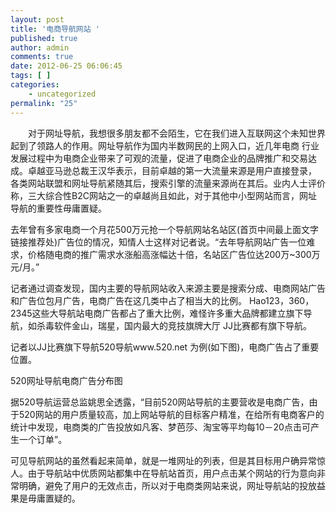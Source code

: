 ```yaml
---
layout: post
title: '电商导航网站 '
published: true
author: admin
comments: true
date: 2012-06-25 06:06:45
tags: [ ]
categories:
    - uncategorized
permalink: "25"
---
```

　　对于网址导航，我想很多朋友都不会陌生，它在我们进入互联网这个未知世界起到了领路人的作用。网址导航作为国内半数网民的上网入口，近几年电商 行业发展过程中为电商企业带来了可观的流量，促进了电商企业的品牌推广和交易达成。卓越亚马逊总裁王汉华表示，目前卓越的第一大流量来源是用户直接登录， 各类网站联盟和网址导航紧随其后，搜索引擎的流量来源尚在其后。业内人士评价称，三大综合性B2C网站之一的卓越尚且如此，对于其他中小型网站而言，网址 导航的重要性毋庸置疑。

去年曾有多家电商一个月花500万元抢一个导航网站名站区(首页中间最上面文字链接推荐处)广告位的情况，知情人士这样对记者说。“去年导航网站广告一位难求，价格随电商的推广需求水涨船高涨幅达十倍，名站区广告位达200万~300万元/月。”

记者通过调查发现，国内主要的导航网站收入来源主要是搜索分成、电商网站广告和广告位包月广告，电商广告在这几类中占了相当大的比例。 Hao123，360，2345这些大导航站电商广告都占了重大比例，难怪许多重大品牌都建立旗下导航，如杀毒软件金山，瑞星，国内最大的竞技旗牌大厅 JJ比赛都有旗下导航。

记者以JJ比赛旗下导航520导航www.520.net 为例(如下图)，电商广告占了重要位置。


  520网址导航电商广告分布图


据520导航运营总监姚思全透露，“目前520网站导航的主要营收是电商广告，由于520网站的用户质量较高，加上网站导航的目标客户精准，在给所有电商客户的统计中发现，电商类的广告投放如凡客、梦芭莎、淘宝等平均每10－20点击可产生一个订单”。

可见导航网站的虽然看起来简单，就是一堆网址的列表，但是其目标用户确异常惊人。由于导航站中优质网站都集中在导航站首页，用户点击某个网站的行为意向非常明确，避免了用户的无效点击，所以对于电商类网站来说，网址导航站的投放益果是毋庸置疑的。